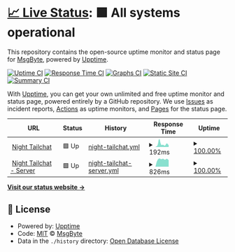 # [📈 Live Status](https://status.msgbyte.com): <!--live status--> **🟩 All systems operational**

This repository contains the open-source uptime monitor and status page for [MsgByte](https://status.msgbyte.com), powered by [Upptime](https://github.com/upptime/upptime).

[![Uptime CI](https://github.com/msgbyte/status/workflows/Uptime%20CI/badge.svg)](https://github.com/msgbyte/status/actions?query=workflow%3A%22Uptime+CI%22)
[![Response Time CI](https://github.com/msgbyte/status/workflows/Response%20Time%20CI/badge.svg)](https://github.com/msgbyte/status/actions?query=workflow%3A%22Response+Time+CI%22)
[![Graphs CI](https://github.com/msgbyte/status/workflows/Graphs%20CI/badge.svg)](https://github.com/msgbyte/status/actions?query=workflow%3A%22Graphs+CI%22)
[![Static Site CI](https://github.com/msgbyte/status/workflows/Static%20Site%20CI/badge.svg)](https://github.com/msgbyte/status/actions?query=workflow%3A%22Static+Site+CI%22)
[![Summary CI](https://github.com/msgbyte/status/workflows/Summary%20CI/badge.svg)](https://github.com/msgbyte/status/actions?query=workflow%3A%22Summary+CI%22)

With [Upptime](https://upptime.js.org), you can get your own unlimited and free uptime monitor and status page, powered entirely by a GitHub repository. We use [Issues](https://github.com/msgbyte/status/issues) as incident reports, [Actions](https://github.com/msgbyte/status/actions) as uptime monitors, and [Pages](https://status.msgbyte.com) for the status page.

<!--start: status pages-->
<!-- This summary is generated by Upptime (https://github.com/upptime/upptime) -->
<!-- Do not edit this manually, your changes will be overwritten -->
<!-- prettier-ignore -->
| URL | Status | History | Response Time | Uptime |
| --- | ------ | ------- | ------------- | ------ |
| <img alt="" src="https://favicons.githubusercontent.com/nightly.paw.msgbyte.com" height="13"> [Night Tailchat](https://nightly.paw.msgbyte.com/) | 🟩 Up | [night-tailchat.yml](https://github.com/msgbyte/status/commits/HEAD/history/night-tailchat.yml) | <details><summary><img alt="Response time graph" src="./graphs/night-tailchat/response-time-week.png" height="20"> 192ms</summary><br><a href="https://status.msgbyte.com/history/night-tailchat"><img alt="Response time 179" src="https://img.shields.io/endpoint?url=https%3A%2F%2Fraw.githubusercontent.com%2Fmsgbyte%2Fstatus%2FHEAD%2Fapi%2Fnight-tailchat%2Fresponse-time.json"></a><br><a href="https://status.msgbyte.com/history/night-tailchat"><img alt="24-hour response time 111" src="https://img.shields.io/endpoint?url=https%3A%2F%2Fraw.githubusercontent.com%2Fmsgbyte%2Fstatus%2FHEAD%2Fapi%2Fnight-tailchat%2Fresponse-time-day.json"></a><br><a href="https://status.msgbyte.com/history/night-tailchat"><img alt="7-day response time 192" src="https://img.shields.io/endpoint?url=https%3A%2F%2Fraw.githubusercontent.com%2Fmsgbyte%2Fstatus%2FHEAD%2Fapi%2Fnight-tailchat%2Fresponse-time-week.json"></a><br><a href="https://status.msgbyte.com/history/night-tailchat"><img alt="30-day response time 213" src="https://img.shields.io/endpoint?url=https%3A%2F%2Fraw.githubusercontent.com%2Fmsgbyte%2Fstatus%2FHEAD%2Fapi%2Fnight-tailchat%2Fresponse-time-month.json"></a><br><a href="https://status.msgbyte.com/history/night-tailchat"><img alt="1-year response time 179" src="https://img.shields.io/endpoint?url=https%3A%2F%2Fraw.githubusercontent.com%2Fmsgbyte%2Fstatus%2FHEAD%2Fapi%2Fnight-tailchat%2Fresponse-time-year.json"></a></details> | <details><summary><a href="https://status.msgbyte.com/history/night-tailchat">100.00%</a></summary><a href="https://status.msgbyte.com/history/night-tailchat"><img alt="All-time uptime 100.00%" src="https://img.shields.io/endpoint?url=https%3A%2F%2Fraw.githubusercontent.com%2Fmsgbyte%2Fstatus%2FHEAD%2Fapi%2Fnight-tailchat%2Fuptime.json"></a><br><a href="https://status.msgbyte.com/history/night-tailchat"><img alt="24-hour uptime 100.00%" src="https://img.shields.io/endpoint?url=https%3A%2F%2Fraw.githubusercontent.com%2Fmsgbyte%2Fstatus%2FHEAD%2Fapi%2Fnight-tailchat%2Fuptime-day.json"></a><br><a href="https://status.msgbyte.com/history/night-tailchat"><img alt="7-day uptime 100.00%" src="https://img.shields.io/endpoint?url=https%3A%2F%2Fraw.githubusercontent.com%2Fmsgbyte%2Fstatus%2FHEAD%2Fapi%2Fnight-tailchat%2Fuptime-week.json"></a><br><a href="https://status.msgbyte.com/history/night-tailchat"><img alt="30-day uptime 100.00%" src="https://img.shields.io/endpoint?url=https%3A%2F%2Fraw.githubusercontent.com%2Fmsgbyte%2Fstatus%2FHEAD%2Fapi%2Fnight-tailchat%2Fuptime-month.json"></a><br><a href="https://status.msgbyte.com/history/night-tailchat"><img alt="1-year uptime 100.00%" src="https://img.shields.io/endpoint?url=https%3A%2F%2Fraw.githubusercontent.com%2Fmsgbyte%2Fstatus%2FHEAD%2Fapi%2Fnight-tailchat%2Fuptime-year.json"></a></details>
| <img alt="" src="https://favicons.githubusercontent.com/paw-server-test.moonrailgun.com" height="13"> [Night Tailchat - Server](https://paw-server-test.moonrailgun.com/api/gateway/health) | 🟩 Up | [night-tailchat-server.yml](https://github.com/msgbyte/status/commits/HEAD/history/night-tailchat-server.yml) | <details><summary><img alt="Response time graph" src="./graphs/night-tailchat-server/response-time-week.png" height="20"> 826ms</summary><br><a href="https://status.msgbyte.com/history/night-tailchat-server"><img alt="Response time 845" src="https://img.shields.io/endpoint?url=https%3A%2F%2Fraw.githubusercontent.com%2Fmsgbyte%2Fstatus%2FHEAD%2Fapi%2Fnight-tailchat-server%2Fresponse-time.json"></a><br><a href="https://status.msgbyte.com/history/night-tailchat-server"><img alt="24-hour response time 742" src="https://img.shields.io/endpoint?url=https%3A%2F%2Fraw.githubusercontent.com%2Fmsgbyte%2Fstatus%2FHEAD%2Fapi%2Fnight-tailchat-server%2Fresponse-time-day.json"></a><br><a href="https://status.msgbyte.com/history/night-tailchat-server"><img alt="7-day response time 826" src="https://img.shields.io/endpoint?url=https%3A%2F%2Fraw.githubusercontent.com%2Fmsgbyte%2Fstatus%2FHEAD%2Fapi%2Fnight-tailchat-server%2Fresponse-time-week.json"></a><br><a href="https://status.msgbyte.com/history/night-tailchat-server"><img alt="30-day response time 828" src="https://img.shields.io/endpoint?url=https%3A%2F%2Fraw.githubusercontent.com%2Fmsgbyte%2Fstatus%2FHEAD%2Fapi%2Fnight-tailchat-server%2Fresponse-time-month.json"></a><br><a href="https://status.msgbyte.com/history/night-tailchat-server"><img alt="1-year response time 845" src="https://img.shields.io/endpoint?url=https%3A%2F%2Fraw.githubusercontent.com%2Fmsgbyte%2Fstatus%2FHEAD%2Fapi%2Fnight-tailchat-server%2Fresponse-time-year.json"></a></details> | <details><summary><a href="https://status.msgbyte.com/history/night-tailchat-server">100.00%</a></summary><a href="https://status.msgbyte.com/history/night-tailchat-server"><img alt="All-time uptime 99.94%" src="https://img.shields.io/endpoint?url=https%3A%2F%2Fraw.githubusercontent.com%2Fmsgbyte%2Fstatus%2FHEAD%2Fapi%2Fnight-tailchat-server%2Fuptime.json"></a><br><a href="https://status.msgbyte.com/history/night-tailchat-server"><img alt="24-hour uptime 100.00%" src="https://img.shields.io/endpoint?url=https%3A%2F%2Fraw.githubusercontent.com%2Fmsgbyte%2Fstatus%2FHEAD%2Fapi%2Fnight-tailchat-server%2Fuptime-day.json"></a><br><a href="https://status.msgbyte.com/history/night-tailchat-server"><img alt="7-day uptime 100.00%" src="https://img.shields.io/endpoint?url=https%3A%2F%2Fraw.githubusercontent.com%2Fmsgbyte%2Fstatus%2FHEAD%2Fapi%2Fnight-tailchat-server%2Fuptime-week.json"></a><br><a href="https://status.msgbyte.com/history/night-tailchat-server"><img alt="30-day uptime 100.00%" src="https://img.shields.io/endpoint?url=https%3A%2F%2Fraw.githubusercontent.com%2Fmsgbyte%2Fstatus%2FHEAD%2Fapi%2Fnight-tailchat-server%2Fuptime-month.json"></a><br><a href="https://status.msgbyte.com/history/night-tailchat-server"><img alt="1-year uptime 99.94%" src="https://img.shields.io/endpoint?url=https%3A%2F%2Fraw.githubusercontent.com%2Fmsgbyte%2Fstatus%2FHEAD%2Fapi%2Fnight-tailchat-server%2Fuptime-year.json"></a></details>

<!--end: status pages-->

[**Visit our status website →**](https://status.msgbyte.com)

## 📄 License

- Powered by: [Upptime](https://github.com/upptime/upptime)
- Code: [MIT](./LICENSE) © [MsgByte](https://status.msgbyte.com)
- Data in the `./history` directory: [Open Database License](https://opendatacommons.org/licenses/odbl/1-0/)
